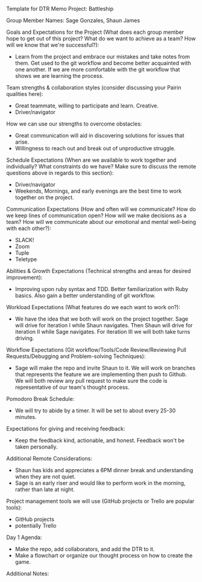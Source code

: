Template for DTR Memo
Project: Battleship

Group Member Names: Sage Gonzales, Shaun James

Goals and Expectations for the Project (What does each group member hope to get out of this project? What do we want to achieve as a team? How will we know that we're successful?):
* Learn from the project and embrace our mistakes and take notes from them. Get used to the git workflow and become better acquainted with one another. If we are more comfortable with the git workflow that shows we are learning the process.

Team strengths & collaboration styles (consider discussing your Pairin qualities here):
* Great teammate, willing to participate and learn. Creative.
* Driver/navigator

How we can use our strengths to overcome obstacles:
* Great communication will aid in discovering solutions for issues that arise.
* Willingness to reach out and break out of unproductive struggle.

Schedule Expectations (When are we available to work together and individually? What constraints do we have? Make sure to discuss the remote questions above in regards to this section):
* Driver/navigator
* Weekends, Mornings, and early evenings are the best time to work together on the project.

Communication Expectations (How and often will we communicate? How do we keep lines of communication open? How will we make decisions as a team? How will we communicate about our emotional and mental well-being with each other?):
* SLACK!
* Zoom
* Tuple
* Teletype

Abilities & Growth Expectations (Technical strengths and areas for desired improvement):
* Improving upon ruby syntax and TDD. Better familiarization with Ruby basics. Also gain a better understanding of git workflow.

Workload Expectations (What features do we each want to work on?):
* We have the idea that we both will work on the project together. Sage will drive for iteration I while Shaun navigates. Then Shaun will drive for iteration II while Sage navigates. For iteration III we will both take turns driving.

Workflow Expectations (Git workflow/Tools/Code Review/Reviewing Pull Requests/Debugging and Problem-solving Techniques):
* Sage will make the repo and invite Shaun to it. We will work on branches that represents the feature we are implementing then push to Github. We will both review any pull request to make sure the code is representative of our team's thought process.

Pomodoro Break Schedule:
* We will try to abide by a timer. It will be set to about every 25-30 minutes.

Expectations for giving and receiving feedback:
* Keep the feedback kind, actionable, and honest. Feedback won't be taken personally.

Additional Remote Considerations:
* Shaun has kids and appreciates a 6PM dinner break and understanding when they are not quiet.
* Sage is an early riser and would like to perform work in the morning, rather than late at night.

Project management tools we will use (GitHub projects or Trello are popular tools):
* GitHub projects
* potentially Trello

Day 1 Agenda:
* Make the repo, add collaborators, and add the DTR to it.
* Make a flowchart or organize our thought process on how to create the game.

Additional Notes:
